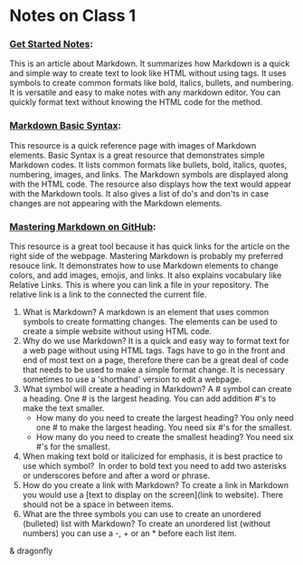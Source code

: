 # Notes on Class 1

### [Get Started Notes](https://www.markdownguide.org/getting-started/):
 This is an article about Markdown. It summarizes how Markdown is a quick and simple way to create text to look like HTML without using tags. It uses symbols to create common formats like bold, italics, bullets, and numbering. It is versatile and easy to make notes with any markdown editor. You can quickly format text without knowing the HTML code for the method.

### [Markdown Basic Syntax](https://www.markdownguide.org/basic-syntax/):
 This resource is a quick reference page with images of Markdown elements. Basic Syntax is a great resource that demonstrates simple Markdown codes. It lists common formats like bullets, bold, italics, quotes, numbering, images, and links. The Markdown symbols are displayed along with the HTML code. The resource also displays how the text would appear with the Markdown tools. It also gives a list of do's and don'ts in case changes are not appearing with the Markdown elements.

### [Mastering Markdown on GitHub](https://docs.github.com/en/get-started/writing-on-github/getting-started-with-writing-and-formatting-on-github/basic-writing-and-formatting-syntax):
  This resource is a great tool because it has quick links for the article on the right side of the webpage. Mastering Markdown is probably my preferred resouce link. It demonstrates how to use Markdown elements to change colors, and add images, emojis, and links. It also explains vocabulary like Relative Links. This is where you can link a file in your repository. The relative link is a link to the connected the current file.
  
  
1. What is Markdown? A markdown is an element that uses common symbols to create formatting changes. The elements can be used to create a simple website without using HTML code. 
2. Why do we use Markdown? It is a quick and easy way to format text for a web page without using HTML tags. Tags have to go in the front and end of most text on a page, therefore there can be a great deal of code that needs to be used to make a simple format change. It is necessary sometimes to use a 'shorthand' version to edit a webpage. 
3. What symbol will create a heading in Markdown?  A # symbol can create a heading. One # is the largest heading. You can add addition #'s to make the text smaller. 
     + How many do you need to create the largest heading?  You only need one # to make the largest heading. You need six #'s for the smallest.
     + How many do you need to create the smallest heading? You need six #'s for the smallest. 
5. When making text bold or italicized for emphasis, it is best practice to use which symbol?  In order to bold text you need to add two asterisks or underscores before and after a word or phrase.
6. How do you create a link with Markdown?  To create a link in Markdown you would use a [text to display on the screen](link to website). There should not be a space in between items. 
7. What are the three symbols you can use to create an unordered (bulleted) list with Markdown?  To create an unordered list (without numbers) you can use a -, + or an * before each list item. 

& dragonfly
